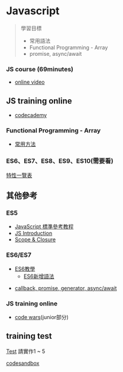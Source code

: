 # Javascript
> 學習目標  
> - 常用語法
> - Functional Programming - Array
> - promise, async/await

### JS course (69minutes)

- [online video](https://scrimba.com/g/gintrotojavascript)

## JS training online
- [codecademy](https://www.codecademy.com/learn/introduction-to-javascript)

### Functional Programming - Array
- [常用方法](https://wcc723.github.io/javascript/2017/12/27/javascript-array-function/)

### ES6、ES7、ES8、ES9、ES10(需要看)
[特性一覽表](https://juejin.im/post/5ca2e1935188254416288eb2)

## 其他參考

### ES5
- [JavaScript 標準參考教程](http://javascript.ruanyifeng.com/)
- [JS Introduction](https://hackmd.io/GYVgLARgjMUMYFoBMAGA7ANgWNKAmCAhhiikWAKZggUYUCceIEQA)
- [Scope & Closure](https://taian.su/2012-10-17-explaining-javascript-scope-and-closures-by-robert-nyman/)

### ES6/ES7
* [ES6教學](http://es6.ruanyifeng.com/)
    * [ES6新增語法](https://medium.com/@peterchang_82818/es6-10-features-javascript-developer-must-know-98b9782bef44)
 - [callback, promise, generator, async/await](https://noootown.wordpress.com/2016/11/13/callback-promise-fetch-yield-async-await/)

### JS training online
- [code wars](https://www.codewars.com/trainer/setup)(junior部分)
 

## training test

[Test](https://hackmd.io/b7EZxyS3TbebMbbVc_N6Rg) 請實作1 ~ 5 

[codesandbox](https://codesandbox.io/dashboard/recent)
